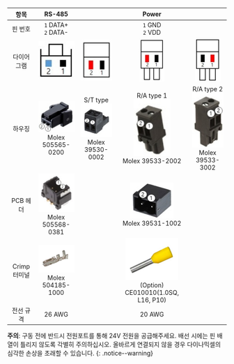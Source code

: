 
|     항목     |                            RS-485                   |         |                                           Power                                            | |
|:------------:|:-----------------------------------------------------:|:-------:|:------------------------------------------------------------------------------------------:|:--:|
|   핀 번호    |                   `1` DATA+<br />`2` DATA-              |    |                                    `1` GND<br /> `2` VDD                                     | 
|  다이어그램  | ![](/assets/images/dxl/y/molex_505565-0200_diagram.jpg) | ![](/assets/images/dxl/y/molex_39500-0002_diagram.jpg) | ![](/assets/images/dxl/y/molex_39503-2002_diagram.jpg) | ![](/assets/images/dxl/y/molex_39503-3002_diagram.jpg)  | 
|    하우징    | ![](/assets/images/dxl/y/molex_505565-0200.jpg)<br />Molex 505565-0200 |  S/T type<br />![](/assets/images/dxl/y/molex_39530-0002.jpg)<br />Molex 39530-0002       |  R/A type 1<br />![](/assets/images/dxl/y/molex_39533-2002.jpg)<br />Molex 39533-2002 | R/A type 2<br />![](/assets/images/dxl/y/molex_39533-3002.jpg)<br />Molex 39533-3002  | 
|   PCB 헤더   | ![](/assets/images/dxl/y/molex_505568-0381.jpg)<br />Molex 505568-0381 |       |  ![](/assets/images/dxl/y/molex_39531-1002.jpg)<br />Molex 39531-1002 |                                     |
| Crimp 터미널 | ![](/assets/images/dxl/y/molex_504185-1000.png)<br />Molex 504185-1000    |      |  ![](/assets/images/dxl/y/option_ce010010.png)<br />(Option) CE010010(1.0SQ, L16, P10) |                                     |    
|  전선 규격    |                            26 AWG                           |                       |                    20 AWG                                   |                                      |

**주의**: 구동 전에 반드시 전원포트를 통해 24V 전원을 공급해주세요. 배선 시에는 핀 배열이 틀리지 않도록 각별히 주의하십시오. 올바르게 연결되지 않을 경우 다이나믹셀의 심각한 손상을 초래할 수 있습니다.
{: .notice--warning}
